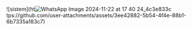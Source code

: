 
![sistem](ht![WhatsApp Image 2024-11-22 at 17 40 24_4c3e833c](https://github.com/user-attachments/assets/9c10a159-fbff-4b95-82b1-5a5e394e0434)
tps://github.com/user-attachments/assets/3ee42882-5b54-4f4e-88b1-6b7335a183c7)
